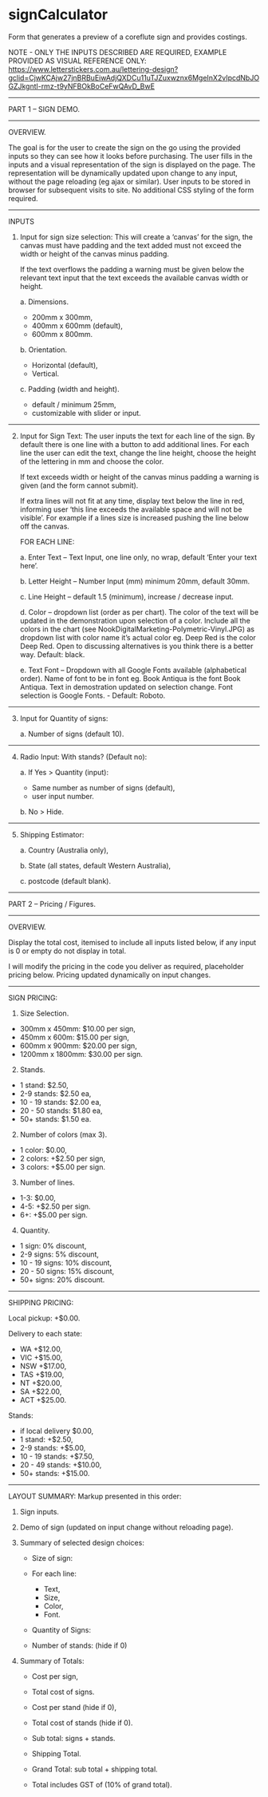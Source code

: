 # signCalculator
Form that generates a preview of a coreflute sign and provides costings.

NOTE - ONLY THE INPUTS DESCRIBED ARE REQUIRED, EXAMPLE PROVIDED AS VISUAL REFERENCE ONLY:
https://www.letterstickers.com.au/lettering-design?gclid=CjwKCAjw27jnBRBuEiwAdjQXDCu11uTJZuxwznx6MgeInX2vIpcdNbJOGZJkgntl-rmz-t9yNFBOkBoCeFwQAvD_BwE

--------------------------------------------------------------------------------------------------------------------------------

PART 1 – SIGN DEMO.

--------------------------------------------------------------------------------------------------------------------------------
OVERVIEW.

The goal is for the user to create the sign on the go using the provided inputs so they can see how it looks before purchasing.
The user fills in the inputs and a visual representation of the sign is displayed on the page. The representation will be dynamically updated upon change to any input, without the page reloading (eg ajax or similar). 
User inputs to be stored in browser for subsequent visits to site.
No additional CSS styling of the form required.


--------------------------------------------------------------------------------------------------------------------------------
INPUTS

1. Input for sign size selection:
	This will create a ‘canvas’ for the sign, the canvas must have padding and the text added must not exceed the width or height of the canvas minus padding. 

	If the text overflows the padding a warning must be given below the relevant text input that the text exceeds the available canvas width or height.

	a. Dimensions.
	- 200mm x 300mm,
	- 400mm x 600mm (default),
	- 600mm x 800mm.

	b. Orientation.
	- Horizontal (default),
	- Vertical.

	c. Padding (width and height).
	- default / minimum 25mm,
	- customizable with slider or input.

--------------------------------------------------------------------------------------------------------------------------------
2. Input for Sign Text:
	The user inputs the text for each line of the sign. By default there is one line with a button to add additional lines. 
For each line the user can edit the text, change the line height, choose the height of the lettering in mm and choose the color.

	If text exceeds width or height of the canvas minus padding a warning is given (and the form cannot submit). 

	If extra lines will not fit at any time, display text below the line in red, informing user ‘this line exceeds the available space and will not be visible’. For example if a lines size is increased pushing the line below off the canvas.

	FOR EACH LINE:

	a. Enter Text – Text Input, one line only, no wrap, default ‘Enter your text here’.

	b. Letter Height – Number Input (mm) minimum 20mm, default 30mm.

	c. Line Height – default 1.5 (minimum), increase / decrease input.

	d. Color – dropdown list (order as per chart).
	The color of the text will be updated in the demonstration upon selection of a color.
	Include all the colors in the chart (see NookDigitalMarketing-Polymetric-Vinyl.JPG) as dropdown list with color name it’s  actual color eg. Deep Red is the color Deep Red. Open to discussing alternatives is you think there is a better way.
	Default: black.
	
	e. Text Font – Dropdown with all Google Fonts available (alphabetical order).
	Name of font to be in font eg. Book Antiqua is the font Book Antiqua. Text in demostration updated on selection change. Font selection is Google Fonts. 		- Default: Roboto.
 

--------------------------------------------------------------------------------------------------------------------------------
3. Input for Quantity of signs:

	a. Number of signs (default 10).

--------------------------------------------------------------------------------------------------------------------------------
4. Radio Input: With stands? (Default no):

	a. If Yes > Quantity (input):
	- Same number as number of signs (default),
	- user input number.

	b. No > Hide.

--------------------------------------------------------------------------------------------------------------------------------
5. Shipping Estimator:

	a. Country (Australia only),

	b. State (all states, default Western Australia),

	c. postcode (default blank).



--------------------------------------------------------------------------------------------------------------------------------

PART 2 – Pricing / Figures.

--------------------------------------------------------------------------------------------------------------------------------
OVERVIEW.

Display the total cost, itemised to include all inputs listed below, if any input is 0 or empty do not display in total.

I will modify the pricing in the code you deliver as required, placeholder pricing below. 
Pricing updated dynamically on input changes.

--------------------------------------------------------------------------------------------------------------------------------
SIGN PRICING:

1. Size Selection.
- 300mm x 450mm: $10.00 per sign,
- 450mm x 600m: $15.00 per sign,
- 600mm x 900mm: $20.00 per sign,
- 1200mm x 1800mm: $30.00 per sign.

2. Stands.
- 1 stand: $2.50,
- 2-9 stands: $2.50 ea,
- 10 - 19 stands: $2.00 ea,
- 20 - 50 stands:  $1.80 ea,
- 50+ stands: $1.50 ea.


2. Number of colors (max 3).
- 1 color:  $0.00,
- 2 colors: +$2.50 per sign,
- 3 colors: +$5.00 per sign.

3. Number of lines.
- 1-3:  $0.00,
- 4-5: +$2.50 per sign.
- 6+: +$5.00 per sign.

4. Quantity.
- 1 sign: 0% discount,
- 2-9 signs: 5% discount,
- 10 - 19 signs: 10% discount,
- 20 - 50 signs: 15% discount,
- 50+ signs: 20% discount.

--------------------------------------------------------------------------------------------------------------------------------
SHIPPING PRICING:

Local pickup: +$0.00.

Delivery to each state:  
- WA +$12.00, 
- VIC +$15.00, 
- NSW +$17.00, 
- TAS +$19.00, 
- NT +$20.00, 
- SA +$22.00, 
- ACT +$25.00.

Stands: 
- if local delivery $0.00,
- 1 stand: +$2.50,
- 2-9 stands: +$5.00,
- 10 - 19 stands: +$7.50,
- 20 - 49 stands:  +$10.00,
- 50+ stands: +$15.00.

--------------------------------------------------------------------------------------------------------------------------------
LAYOUT SUMMARY:
Markup presented in this order:

1. Sign inputs.


2. Demo of sign (updated on input change without reloading page).


3. Summary of selected design choices:

	- Size of sign:

	- For each line:
		- Text,
		- Size,
		- Color,
		- Font.

	- Quantity of Signs:

	- Number of stands: (hide if 0)


4. Summary of Totals:

	- Cost per sign,
	- Total cost of signs.

	- Cost per stand (hide if 0),
	- Total cost of stands (hide if 0).

	- Sub total: signs + stands.

	- Shipping Total.

	- Grand Total: sub total + shipping total.

	- Total includes GST of (10% of grand total).




